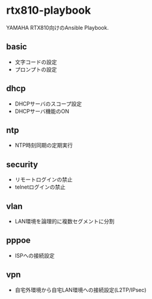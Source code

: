 # rtx810-playbook

YAMAHA RTX810向けのAnsible Playbook.

## basic

- 文字コードの設定
- プロンプトの設定

## dhcp

- DHCPサーバのスコープ設定
- DHCPサーバ機能のON

## ntp

- NTP時刻同期の定期実行

## security

- リモートログインの禁止
- telnetログインの禁止

## vlan

- LAN環境を論理的に複数セグメントに分割

## pppoe

- ISPへの接続設定

## vpn

- 自宅外環境から自宅LAN環境への接続設定(L2TP/IPsec)
